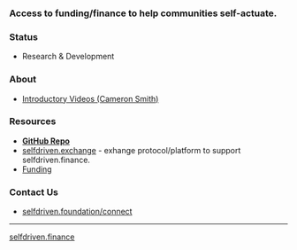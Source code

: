 ### Access to funding/finance to help communities self-actuate.

### Status
- Research & Development

### About
- [Introductory Videos (Cameron Smith)](https://youtube.com/@cameronsmith7708?si=sOGvzz_iLdhjMTJ5)

### Resources
- **[GitHub Repo](https://github.com/selfdriven-foundation/selfdriven-finance)**
- [selfdriven.exchange](https://selfdriven.exchange) - exhange protocol/platform to support selfdriven.finance.
- [Funding](https://github.com/selfdriven-foundation/selfdriven-finance//tree/main/funding/cardano)


### Contact Us
- [selfdriven.foundation/connect](https://selfdriven.foundation/connect)

----
[selfdriven.finance](https://selfdriven.finance)
